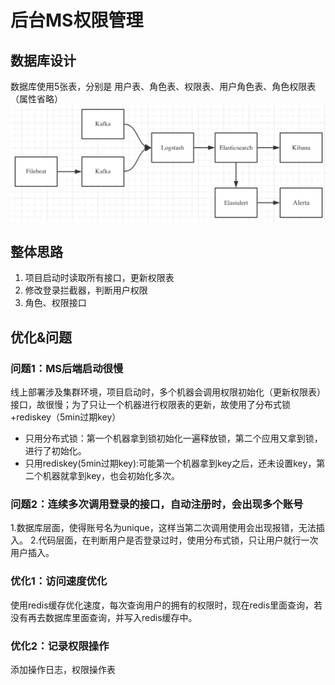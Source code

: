 # 后台MS权限管理
## 数据库设计
数据库使用5张表，分别是 用户表、角色表、权限表、用户角色表、角色权限表（属性省略）
![title](https://raw.githubusercontent.com/pallcard/noteImg/master/noteImg/2020/03/08/Screen%20Shot%202019-06-25%20at%2011.42.16%20AM-1583637023859.png?token=AHBYBJ3GYFIXXCLZQADJBHK6MRRF6)

## 整体思路
1. 项目启动时读取所有接口，更新权限表
2. 修改登录拦截器，判断用户权限
3. 角色、权限接口

## 优化&问题
### 问题1：MS后端启动很慢

线上部署涉及集群环境，项目启动时，多个机器会调用权限初始化（更新权限表）接口，故很慢；为了只让一个机器进行权限表的更新，故使用了分布式锁+rediskey（5min过期key）
* 只用分布式锁：第一个机器拿到锁初始化一遍释放锁，第二个应用又拿到锁，进行了初始化。
* 只用rediskey(5min过期key):可能第一个机器拿到key之后，还未设置key，第二个机器就拿到key，也会初始化多次。

### 问题2：连续多次调用登录的接口，自动注册时，会出现多个账号
1.数据库层面，使得账号名为unique，这样当第二次调用使用会出现报错，无法插入。
2.代码层面，在判断用户是否登录过时，使用分布式锁，只让用户就行一次用户插入。

### 优化1：访问速度优化
使用redis缓存优化速度，每次查询用户的拥有的权限时，现在redis里面查询，若没有再去数据库里面查询，并写入redis缓存中。

### 优化2：记录权限操作
添加操作日志，权限操作表
